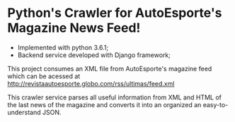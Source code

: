 # Python's Crawler for AutoEsporte's Magazine News Feed!

* Implemented with python 3.6.1;
* Backend service developed with Django framework;

This project consumes an XML file from AutoEsporte's magazine feed which can be acessed at
http://revistaautoesporte.globo.com/rss/ultimas/feed.xml

This crawler service parses all useful information from XML and HTML of the last news of the
magazine and converts it into an organized an easy-to-understand JSON.

